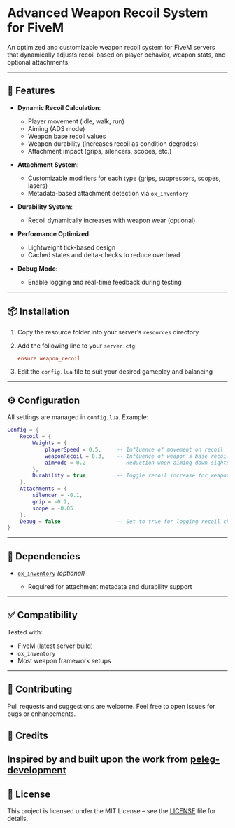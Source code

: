 # Advanced Weapon Recoil System for FiveM

An optimized and customizable weapon recoil system for FiveM servers that dynamically adjusts recoil based on player behavior, weapon stats, and optional attachments.

---

## 🚀 Features

* **Dynamic Recoil Calculation**:

  * Player movement (idle, walk, run)
  * Aiming (ADS mode)
  * Weapon base recoil values
  * Weapon durability (increases recoil as condition degrades)
  * Attachment impact (grips, silencers, scopes, etc.)

* **Attachment System**:

  * Customizable modifiers for each type (grips, suppressors, scopes, lasers)
  * Metadata-based attachment detection via `ox_inventory`

* **Durability System**:

  * Recoil dynamically increases with weapon wear (optional)

* **Performance Optimized**:

  * Lightweight tick-based design
  * Cached states and delta-checks to reduce overhead

* **Debug Mode**:

  * Enable logging and real-time feedback during testing


---

## 📦 Installation

1. Copy the resource folder into your server’s `resources` directory
2. Add the following line to your `server.cfg`:

   ```cfg
   ensure weapon_recoil
   ```
3. Edit the `config.lua` file to suit your desired gameplay and balancing

---

## ⚙️ Configuration

All settings are managed in `config.lua`. Example:

```lua
Config = {
    Recoil = {
        Weights = {
            playerSpeed = 0.5,     -- Influence of movement on recoil
            weaponRecoil = 0.3,    -- Influence of weapon's base recoil
            aimMode = 0.2          -- Reduction when aiming down sights
        },
        Durability = true,         -- Toggle recoil increase for weapon wear
    },
    Attachments = {
        silencer = -0.1,
        grip = -0.2,
        scope = -0.05
    },
    Debug = false                  -- Set to true for logging recoil changes
}
```

---

## 🧩 Dependencies

* [`ox_inventory`](https://github.com/overextended/ox_inventory) *(optional)*

  * Required for attachment metadata and durability support

---

## ✅ Compatibility

Tested with:

* FiveM (latest server build)
* `ox_inventory`
* Most weapon framework setups

---

## 🤝 Contributing

Pull requests and suggestions are welcome. Feel free to open issues for bugs or enhancements.

## 🙏 Credits

Inspired by and built upon the work from [peleg-development](https://github.com/peleg-development/peleg-Recoil)
---

## 📄 License

This project is licensed under the MIT License – see the [LICENSE](https://github.com/A1SCRIPTSS/assets_weapons_recoil/blob/main/LICENSE) file for details.